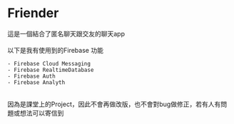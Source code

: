 # Friender
這是一個結合了匿名聊天跟交友的聊天app<br>
<br>
以下是我有使用到的Firebase 功能
```
- Firebase Cloud Messaging
- Firebase RealtimeDatabase
- Firebase Auth
- Firebase Analyth
```
<br>
因為是課堂上的Project，因此不會再做改版，也不會對bug做修正，若有人有問題或想法可以寄信到<br>
 <hjkja0511@gmail.com>